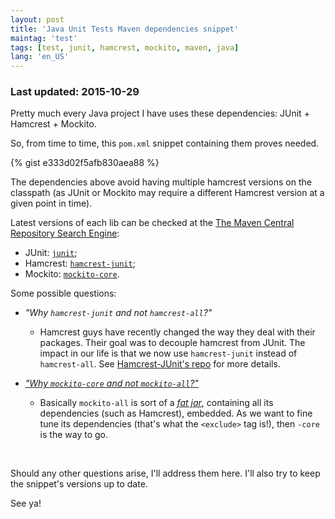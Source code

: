 ```yaml
---
layout: post
title: 'Java Unit Tests Maven dependencies snippet'
maintag: 'test'
tags: [test, junit, hamcrest, mockito, maven, java]
lang: 'en_US'
---
```

### Last updated: 2015-10-29

Pretty much every Java project I have uses these dependencies: JUnit + Hamcrest + Mockito.

So, from time to time, this `pom.xml` snippet containing them proves needed.

<!--more-->

{% gist e333d02f5afb830aea88 %}

The dependencies above avoid having multiple hamcrest versions on the classpath (as JUnit or Mockito may require a different Hamcrest version at a given point in time).

Latest versions of each lib can be checked at the [The Maven Central Repository Search Engine](http://search.maven.org/):

- JUnit: [`junit`](http://search.maven.org/#search%7Cgav%7C1%7Cg%3A%22junit%22%20AND%20a%3A%22junit%22);
- Hamcrest: [`hamcrest-junit`](http://search.maven.org/#search%7Cgav%7C1%7Cg%3A%22org.hamcrest%22%20AND%20a%3A%22hamcrest-junit%22);
- Mockito: [`mockito-core`](http://search.maven.org/#search%7Cgav%7C1%7Cg%3A%22org.mockito%22%20AND%20a%3A%22mockito-core%22).

Some possible questions:

- *"Why `hamcrest-junit` and not `hamcrest-all`?"*
    - Hamcrest guys have recently changed the way they deal with their packages. Their goal was to decouple hamcrest from JUnit. The impact in our life is that we now use `hamcrest-junit` instead of `hamcrest-all`. See [Hamcrest-JUnit's repo](https://github.com/hamcrest/hamcrest-junit) for more details.

- [*"Why `mockito-core` and not `mockito-all`?"*](https://code.google.com/p/mockito/wiki/DeclaringMockitoDependency)
    - Basically `mockito-all` is sort of a [*fat jar*](https://www.google.com.br/search?q=fat%20jar), containing all its dependencies (such as Hamcrest), embedded. As we want to fine tune its dependencies (that's what the `<exclude>` tag is!), then `-core` is the way to go.

<br>

Should any other questions arise, I'll address them here. I'll also try to keep the snippet's versions up to date.

See ya!

